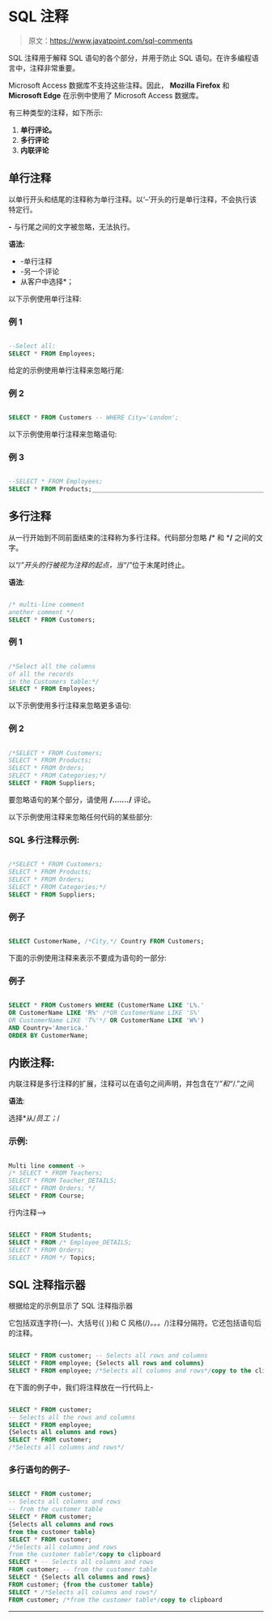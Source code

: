# SQL 注释

> 原文：<https://www.javatpoint.com/sql-comments>

SQL 注释用于解释 SQL 语句的各个部分，并用于防止 SQL 语句。在许多编程语言中，注释非常重要。

Microsoft Access 数据库不支持这些注释。因此， **Mozilla Firefox** 和 **Microsoft Edge** 在示例中使用了 Microsoft Access 数据库。

有三种类型的注释，如下所示:

1.  **单行评论。**
2.  **多行评论**
3.  **内联评论**

## 单行注释

以单行开头和结尾的注释称为单行注释。以‘–’开头的行是单行注释，不会执行该特定行。

**-** 与行尾之间的文字被忽略，无法执行。

**语法:**

*   -单行注释
*   -另一个评论
*   从客户中选择*；

以下示例使用单行注释:

### 例 1

```sql

--Select all:
SELECT * FROM Employees;

```

给定的示例使用单行注释来忽略行尾:

### 例 2

```sql

SELECT * FROM Customers -- WHERE City='London';

```

以下示例使用单行注释来忽略语句:

### 例 3

```sql

--SELECT * FROM Employees;
SELECT * FROM Products;________________________________________________________________________________

```

## 多行注释

从一行开始到不同前面结束的注释称为多行注释。代码部分忽略 **/*** 和 ***/** 之间的文字。

以“/*”开头的行被视为注释的起点，当“*/”位于末尾时终止。

**语法**:

```sql

/* multi-line comment
another comment */
SELECT * FROM Customers; 

```

### 例 1

```sql

/*Select all the columns
of all the records
in the Customers table:*/
SELECT * FROM Employees;

```

以下示例使用多行注释来忽略更多语句:

### 例 2

```sql

/*SELECT * FROM Customers;
SELECT * FROM Products;
SELECT * FROM Orders;
SELECT * FROM Categories;*/
SELECT * FROM Suppliers;

```

要忽略语句的某个部分，请使用 **/*.......*/** 评论。

以下示例使用注释来忽略任何代码的某些部分:

### SQL 多行注释示例:

```sql

/*SELECT * FROM Customers;
SELECT * FROM Products;
SELECT * FROM Orders;
SELECT * FROM Categories;*/
SELECT * FROM Suppliers;

```

### 例子

```sql

SELECT CustomerName, /*City,*/ Country FROM Customers;

```

下面的示例使用注释来表示不要成为语句的一部分:

### 例子

```sql

SELECT * FROM Customers WHERE (CustomerName LIKE 'L%.'
OR CustomerName LIKE 'R%' /*OR CustomerName LIKE 'S%'
OR CustomerName LIKE 'T%'*/ OR CustomerName LIKE 'W%')
AND Country='America.'
ORDER BY CustomerName;

```

## 内嵌注释:

内联注释是多行注释的扩展，注释可以在语句之间声明，并包含在“/*”和“*/.”之间

**语法**:

选择*从/*员工；*/

### 示例:

```sql

Multi line comment ->
/* SELECT * FROM Teachers;
SELECT * FROM Teacher_DETAILS;
SELECT * FROM Orders; */
SELECT * FROM Course; 

```

行内注释-->

```sql

SELECT * FROM Students;
SELECT * FROM /* Employee_DETAILS;
SELECT * FROM Orders;
SELECT * FROM */ Topics; 

```

## SQL 注释指示器

根据给定的示例显示了 SQL 注释指示器

它包括双连字符(—)、大括号({ })和 C 风格(/*)。。。*/)注释分隔符。它还包括语句后的注释。

```sql

SELECT * FROM customer; -- Selects all rows and columns
SELECT * FROM employee; {Selects all rows and columns}
SELECT * FROM employee; /*Selects all columns and rows*/copy to the clipboard

```

在下面的例子中，我们将注释放在一行代码上-

```sql

SELECT * FROM customer;
-- Selects all the rows and columns
SELECT * FROM employee;
{Selects all columns and rows}
SELECT * FROM customer;
/*Selects all columns and rows*/

```

### 多行语句的例子-

```sql

SELECT * FROM customer;
-- Selects all columns and rows
-- from the customer table
SELECT * FROM customer;
{Selects all columns and rows
from the customer table}
SELECT * FROM customer;
/*Selects all columns and rows
from the customer table*/copy to clipboard
SELECT * -- Selects all columns and rows
FROM customer; -- from the customer table
SELECT * {Selects all columns and rows}
FROM customer; {from the customer table}
SELECT * /*Selects all columns and rows*/
FROM customer; /*from the customer table*/copy to clipboard

```

* * *